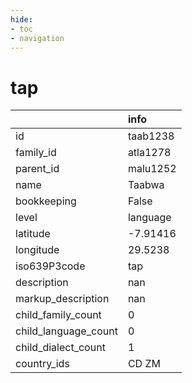 ```yaml
---
hide:
- toc
- navigation
---
```

# tap
|                      | info     |
|:---------------------|:---------|
| id                   | taab1238 |
| family_id            | atla1278 |
| parent_id            | malu1252 |
| name                 | Taabwa   |
| bookkeeping          | False    |
| level                | language |
| latitude             | -7.91416 |
| longitude            | 29.5238  |
| iso639P3code         | tap      |
| description          | nan      |
| markup_description   | nan      |
| child_family_count   | 0        |
| child_language_count | 0        |
| child_dialect_count  | 1        |
| country_ids          | CD ZM    |